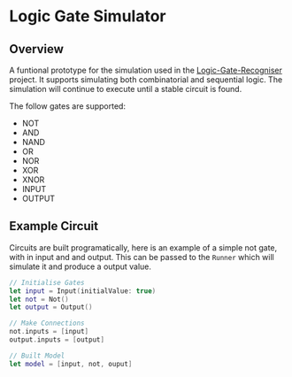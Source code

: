 # Logic Gate Simulator

## Overview

A funtional prototype for the simulation used in the [Logic-Gate-Recogniser](https://github.com/shiles/Logic-Gate-Recogniser) project. It supports simulating both combinatorial and sequential logic. The simulation will continue to execute until a stable circuit is found.

The follow gates are supported:
- NOT
- AND
- NAND
- OR
- NOR
- XOR
- XNOR
- INPUT
- OUTPUT

## Example Circuit

Circuits are built programatically, here is an example of a simple not gate, with in input and and output. This can be passed to the `Runner` which will simulate it and produce a output value.

```swift
// Initialise Gates
let input = Input(initialValue: true)
let not = Not()
let output = Output()

// Make Connections
not.inputs = [input]
output.inputs = [output]

// Built Model
let model = [input, not, ouput]
```